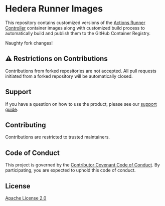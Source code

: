 # Hedera Runner Images

This repository contains customized versions of the [Actions Runner Controller](https://github.com/actions/actions-runner-controller)
container images along with customized build process to automatically build and publish them to the GitHub Container Registry.

Naughty fork changes!

## :warning: Restrictions on Contributions

Contributions from forked repositories are not accepted. All pull requests initiated from a forked repository will be 
automatically closed. 

## Support

If you have a question on how to use the product, please see our [support guide](https://github.com/hashgraph/.github/blob/main/SUPPORT.md).

## Contributing

Contributions are restricted to trusted maintainers.

## Code of Conduct

This project is governed by the [Contributor Covenant Code of Conduct](https://github.com/hashgraph/.github/blob/main/CODE_OF_CONDUCT.md). By participating, you are
expected to uphold this code of conduct.

## License

[Apache License 2.0](LICENSE)
